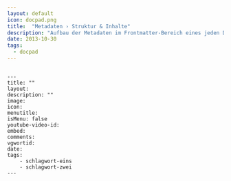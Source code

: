 ```yaml
---
layout: default
icon: docpad.png
title:  "Metadaten › Struktur & Inhalte"
description: "Aufbau der Metadaten im Frontmatter-Bereich eines jeden Dokuments"
date: 2013-10-30
tags:
  - docpad
---
```

<pre><code class="lang-html">
&#45;&#45;&#45;
title: ""
layout: 
description: ""
image: 
icon: 
menutitle: 
isMenu: false
youtube-video-id:
embed: 
comments:
vgwortid:  
date: 
tags:
    - schlagwort-eins
    - schlagwort-zwei
&#45;&#45;&#45;
</code></pre>